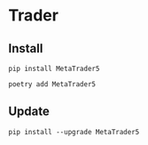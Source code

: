 # Trader

## Install

```shell
pip install MetaTrader5
```

```shell
poetry add MetaTrader5
```

## Update

```shell
pip install --upgrade MetaTrader5
```





